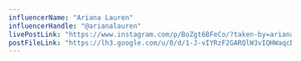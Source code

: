 ```yaml
---
influencerName: "Ariana Lauren"
influencerHandle: "@arianalauren"
livePostLink: "https://www.instagram.com/p/BoZgt6BFeCo/?taken-by=arianalauren"
postFileLink: "https://lh3.google.com/u/0/d/1-J-vIYRzF2GARQlW3vIQHWaqcDLDJiT_"
---
```

